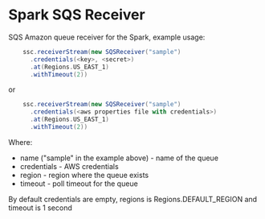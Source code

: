 Spark SQS Receiver
==================
SQS Amazon queue receiver for the Spark, example usage:

```scala
    ssc.receiverStream(new SQSReceiver("sample")
      .credentials(<key>, <secret>)
      .at(Regions.US_EAST_1)
      .withTimeout(2))
```

   or

```scala
    ssc.receiverStream(new SQSReceiver("sample")
      .credentials(<aws properties file with credentials>)
      .at(Regions.US_EAST_1)
      .withTimeout(2))
```

Where:
* name ("sample" in the example above) - name of the queue
* credentials - AWS credentials
* region - region where the queue exists
* timeout - poll timeout for the queue

By default credentials are empty, regions is Regions.DEFAULT_REGION and timeout is 1 second
